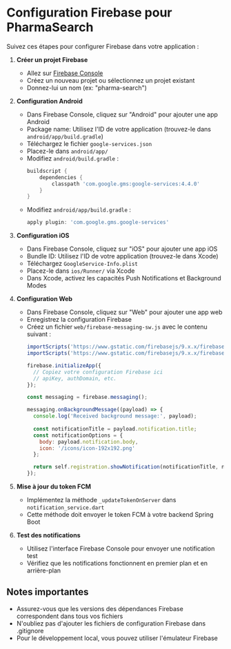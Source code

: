 # Configuration Firebase pour PharmaSearch

Suivez ces étapes pour configurer Firebase dans votre application :

1. **Créer un projet Firebase**
   - Allez sur [Firebase Console](https://console.firebase.google.com/)
   - Créez un nouveau projet ou sélectionnez un projet existant
   - Donnez-lui un nom (ex: "pharma-search")

2. **Configuration Android**
   - Dans Firebase Console, cliquez sur "Android" pour ajouter une app Android
   - Package name: Utilisez l'ID de votre application (trouvez-le dans `android/app/build.gradle`)
   - Téléchargez le fichier `google-services.json`
   - Placez-le dans `android/app/`
   - Modifiez `android/build.gradle` :
     ```gradle
     buildscript {
         dependencies {
             classpath 'com.google.gms:google-services:4.4.0'
         }
     }
     ```
   - Modifiez `android/app/build.gradle` :
     ```gradle
     apply plugin: 'com.google.gms.google-services'
     ```

3. **Configuration iOS**
   - Dans Firebase Console, cliquez sur "iOS" pour ajouter une app iOS
   - Bundle ID: Utilisez l'ID de votre application (trouvez-le dans Xcode)
   - Téléchargez `GoogleService-Info.plist`
   - Placez-le dans `ios/Runner/` via Xcode
   - Dans Xcode, activez les capacités Push Notifications et Background Modes

4. **Configuration Web**
   - Dans Firebase Console, cliquez sur "Web" pour ajouter une app web
   - Enregistrez la configuration Firebase
   - Créez un fichier `web/firebase-messaging-sw.js` avec le contenu suivant :
     ```javascript
     importScripts('https://www.gstatic.com/firebasejs/9.x.x/firebase-app-compat.js');
     importScripts('https://www.gstatic.com/firebasejs/9.x.x/firebase-messaging-compat.js');

     firebase.initializeApp({
       // Copiez votre configuration Firebase ici
       // apiKey, authDomain, etc.
     });

     const messaging = firebase.messaging();

     messaging.onBackgroundMessage((payload) => {
       console.log('Received background message:', payload);
       
       const notificationTitle = payload.notification.title;
       const notificationOptions = {
         body: payload.notification.body,
         icon: '/icons/icon-192x192.png'
       };

       return self.registration.showNotification(notificationTitle, notificationOptions);
     });
     ```

5. **Mise à jour du token FCM**
   - Implémentez la méthode `_updateTokenOnServer` dans `notification_service.dart`
   - Cette méthode doit envoyer le token FCM à votre backend Spring Boot

6. **Test des notifications**
   - Utilisez l'interface Firebase Console pour envoyer une notification test
   - Vérifiez que les notifications fonctionnent en premier plan et en arrière-plan

## Notes importantes

- Assurez-vous que les versions des dépendances Firebase correspondent dans tous vos fichiers
- N'oubliez pas d'ajouter les fichiers de configuration Firebase dans .gitignore
- Pour le développement local, vous pouvez utiliser l'émulateur Firebase

